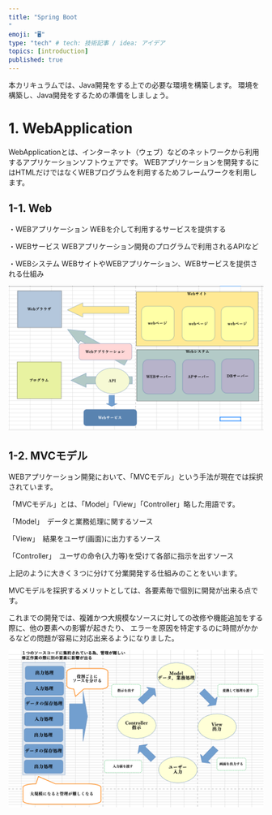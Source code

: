 ```yaml
---
title: "Spring Boot
"
emoji: "🖥"
type: "tech" # tech: 技術記事 / idea: アイデア
topics: [introduction]
published: true
---
```

本カリキュラムでは、Java開発をする上での必要な環境を構築します。
環境を構築し、Java開発をするための準備をしましょう。

# 1. WebApplication

WebApplicationとは、インターネット（ウェブ）などのネットワークから利用するアプリケーションソフトウェアです。
WEBアプリケーションを開発するにはHTMLだけではなくWEBプログラムを利用するためフレームワークを利用します。


## 1-1. Web

・WEBアプリケーション
WEBを介して利用するサービスを提供する

・WEBサービス
WEBアプリケーション開発のプログラムで利用されるAPIなど

・WEBシステム
WEBサイトやWEBアプリケーション、WEBサービスを提供される仕組み

  ![altテキスト](/images/articles/44.png)


## 1-2. MVCモデル


WEBアプリケーション開発において、「MVCモデル」という手法が現在では採択されています。 

「MVCモデル」とは、「Model」「View」「Controller」略した用語です。

「Model」　データと業務処理に関するソース

「View」　結果をユーザ(画面)に出力するソース

「Controller」　ユーザの命令(入力等)を受けて各部に指示を出すソース

上記のように大きく３つに分けて分業開発する仕組みのことをいいます。

MVCモデルを採択するメリットとしては、各要素毎で個別に開発が出来る点です。

これまでの開発では、複雑かつ大規模なソースに対しての改修や機能追加をする際に、他の要素への影響が起きたり、
エラーを原因を特定するのに時間がかかるなどの問題が容易に対応出来るようになりました。

![altテキスト](/images/articles/45.png)


